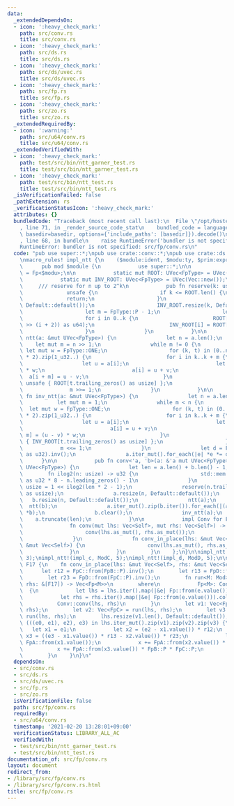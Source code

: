 ```yaml
---
data:
  _extendedDependsOn:
  - icon: ':heavy_check_mark:'
    path: src/conv.rs
    title: src/conv.rs
  - icon: ':heavy_check_mark:'
    path: src/ds.rs
    title: src/ds.rs
  - icon: ':heavy_check_mark:'
    path: src/ds/uvec.rs
    title: src/ds/uvec.rs
  - icon: ':heavy_check_mark:'
    path: src/fp.rs
    title: src/fp.rs
  - icon: ':heavy_check_mark:'
    path: src/zo.rs
    title: src/zo.rs
  _extendedRequiredBy:
  - icon: ':warning:'
    path: src/u64/conv.rs
    title: src/u64/conv.rs
  _extendedVerifiedWith:
  - icon: ':heavy_check_mark:'
    path: test/src/bin/ntt_garner_test.rs
    title: test/src/bin/ntt_garner_test.rs
  - icon: ':heavy_check_mark:'
    path: test/src/bin/ntt_test.rs
    title: test/src/bin/ntt_test.rs
  _isVerificationFailed: false
  _pathExtension: rs
  _verificationStatusIcon: ':heavy_check_mark:'
  attributes: {}
  bundledCode: "Traceback (most recent call last):\n  File \"/opt/hostedtoolcache/Python/3.9.1/x64/lib/python3.9/site-packages/onlinejudge_verify/documentation/build.py\"\
    , line 71, in _render_source_code_stat\n    bundled_code = language.bundle(stat.path,\
    \ basedir=basedir, options={'include_paths': [basedir]}).decode()\n  File \"/opt/hostedtoolcache/Python/3.9.1/x64/lib/python3.9/site-packages/onlinejudge_verify/languages/user_defined.py\"\
    , line 68, in bundle\n    raise RuntimeError('bundler is not specified: {}'.format(path.as_posix()))\n\
    RuntimeError: bundler is not specified: src/fp/conv.rs\n"
  code: "pub use super::*;\npub use crate::conv::*;\npub use crate::ds::uvec::*;\n\
    \nmacro_rules! impl_ntt {\n    ($module:ident, $modu:ty, $prim:expr) => {\n  \
    \      pub mod $module {\n            use super::*;\n\n            type FpType\
    \ = Fp<$modu>;\n\n            static mut ROOT: UVec<FpType> = UVec(Vec::new());\n\
    \            static mut INV_ROOT: UVec<FpType> = UVec(Vec::new());\n\n       \
    \     /// reserve for n up to 2^k\n            pub fn reserve(k: usize) {\n  \
    \              unsafe {\n                    if k <= ROOT.len() {\n          \
    \              return;\n                    }\n                    ROOT.resize(k,\
    \ Default::default());\n                    INV_ROOT.resize(k, Default::default());\n\
    \                    let m = FpType::P - 1;\n                    let proot = FpType::new($prim);\n\
    \                    for i in 0..k {\n                        ROOT[i] = -proot.pow((m\
    \ >> (i + 2)) as u64);\n                        INV_ROOT[i] = ROOT[i].inv();\n\
    \                    }\n                }\n            }\n\n            pub fn\
    \ ntt(a: &mut UVec<FpType>) {\n                let n = a.len();\n            \
    \    let mut m = n >> 1;\n                while m != 0 {\n                   \
    \ let mut w = FpType::ONE;\n                    for (k, t) in (0..n).step_by(m\
    \ * 2).zip(1_u32..) {\n                        for i in k..k + m {\n         \
    \                   let u = a[i];\n                            let v = a[i + m]\
    \ * w;\n                            a[i] = u + v;\n                          \
    \  a[i + m] = u - v;\n                        }\n                        w *=\
    \ unsafe { ROOT[t.trailing_zeros() as usize] };\n                    }\n     \
    \               m >>= 1;\n                }\n            }\n\n            pub\
    \ fn inv_ntt(a: &mut UVec<FpType>) {\n                let n = a.len();\n     \
    \           let mut m = 1;\n                while m < n {\n                  \
    \  let mut w = FpType::ONE;\n                    for (k, t) in (0..n).step_by(m\
    \ * 2).zip(1_u32..) {\n                        for i in k..k + m {\n         \
    \                   let u = a[i];\n                            let v = a[i + m];\n\
    \                            a[i] = u + v;\n                            a[i +\
    \ m] = (u - v) * w;\n                        }\n                        w *= unsafe\
    \ { INV_ROOT[t.trailing_zeros() as usize] };\n                    }\n        \
    \            m <<= 1;\n                }\n                let d = FpType::from(n\
    \ as u32).inv();\n                a.iter_mut().for_each(|e| *e *= d);\n      \
    \      }\n\n            pub fn conv<'a, 'b>(a: &'a mut UVec<FpType>, b: &'b mut\
    \ UVec<FpType>) {\n                let len = a.len() + b.len() - 1;\n        \
    \        fn ilog2(n: usize) -> u32 {\n                    std::mem::size_of::<usize>()\
    \ as u32 * 8 - n.leading_zeros() - 1\n                }\n                let n:\
    \ usize = 1 << ilog2(len * 2 - 1);\n                reserve(n.trailing_zeros()\
    \ as usize);\n                a.resize(n, Default::default());\n             \
    \   b.resize(n, Default::default());\n                ntt(a);\n              \
    \  ntt(b);\n                a.iter_mut().zip(b.iter()).for_each(|(a, b)| *a *=\
    \ *b);\n                b.clear();\n                inv_ntt(a);\n            \
    \    a.truncate(len);\n            }\n\n            impl Conv for FpType {\n \
    \               fn conv(mut lhs: Vec<Self>, mut rhs: Vec<Self>) -> Vec<Self> {\n\
    \                    conv(lhs.as_mut(), rhs.as_mut());\n                    lhs\n\
    \                }\n                fn conv_in_place(lhs: &mut Vec<Self>, rhs:\
    \ &mut Vec<Self>) {\n                    conv(lhs.as_mut(), rhs.as_mut());\n \
    \               }\n            }\n        }\n    };\n}\n\nimpl_ntt!(impl_b, ModB,\
    \ 3);\nimpl_ntt!(impl_c, ModC, 5);\nimpl_ntt!(impl_d, ModD, 5);\n\nimpl Conv for\
    \ F17 {\n    fn conv_in_place(lhs: &mut Vec<Self>, rhs: &mut Vec<Self>) {\n  \
    \      let r12 = FpC::from(FpB::P).inv();\n        let r13 = FpD::from(FpB::P).inv();\n\
    \        let r23 = FpD::from(FpC::P).inv();\n        fn run<M: Mod>(lhs: &[F17],\
    \ rhs: &[F17]) -> Vec<Fp<M>>\n        where\n            Fp<M>: Conv,\n      \
    \  {\n            let lhs = lhs.iter().map(|&e| Fp::from(e.value())).collect();\n\
    \            let rhs = rhs.iter().map(|&e| Fp::from(e.value())).collect();\n \
    \           Conv::conv(lhs, rhs)\n        }\n        let v1: Vec<FpB> = run(lhs,\
    \ rhs);\n        let v2: Vec<FpC> = run(lhs, rhs);\n        let v3: Vec<FpD> =\
    \ run(lhs, rhs);\n        lhs.resize(v1.len(), Default::default());\n        for\
    \ (((e0, e1), e2), e3) in lhs.iter_mut().zip(v1).zip(v2).zip(v3) {\n         \
    \   let x1 = e1;\n            let x2 = (e2 - x1.value()) * r12;\n            let\
    \ x3 = ((e3 - x1.value()) * r13 - x2.value()) * r23;\n            let mut x =\
    \ FpA::from(x1.value());\n            x += FpA::from(x2.value()) * FpB::P;\n \
    \           x += FpA::from(x3.value()) * FpB::P * FpC::P;\n            *e0 = x.value().into();\n\
    \        }\n    }\n}\n"
  dependsOn:
  - src/conv.rs
  - src/ds.rs
  - src/ds/uvec.rs
  - src/fp.rs
  - src/zo.rs
  isVerificationFile: false
  path: src/fp/conv.rs
  requiredBy:
  - src/u64/conv.rs
  timestamp: '2021-02-20 13:28:01+09:00'
  verificationStatus: LIBRARY_ALL_AC
  verifiedWith:
  - test/src/bin/ntt_garner_test.rs
  - test/src/bin/ntt_test.rs
documentation_of: src/fp/conv.rs
layout: document
redirect_from:
- /library/src/fp/conv.rs
- /library/src/fp/conv.rs.html
title: src/fp/conv.rs
---
```

